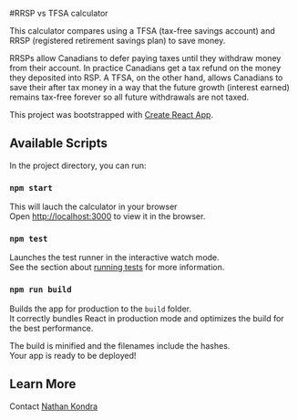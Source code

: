 #RRSP vs TFSA calculator

This calculator compares using a TFSA (tax-free savings account) and RRSP (registered retirement savings plan) to save money.

RRSPs allow Canadians to defer paying taxes until they withdraw money from their account. In practice Canadians get a tax refund on the money they deposited into RSP. A TFSA, on the other hand, allows Canadians to save their after tax money in a way that the future growth (interest earned) remains tax-free forever so all future withdrawals are not taxed.

This project was bootstrapped with [Create React App](https://github.com/facebook/create-react-app).

## Available Scripts

In the project directory, you can run:

### `npm start`

This will lauch the calculator in your browser<br>
Open [http://localhost:3000](http://localhost:3000) to view it in the browser.

### `npm test`

Launches the test runner in the interactive watch mode.<br>
See the section about [running tests](https://facebook.github.io/create-react-app/docs/running-tests) for more information.

### `npm run build`

Builds the app for production to the `build` folder.<br>
It correctly bundles React in production mode and optimizes the build for the best performance.

The build is minified and the filenames include the hashes.<br>
Your app is ready to be deployed!

## Learn More

Contact [Nathan Kondra](mailto:nathan@cerebralchaos.com)
